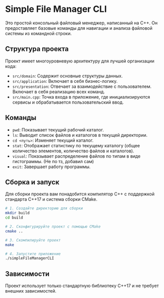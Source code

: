# Simple File Manager CLI

Это простой консольный файловый менеджер, написанный на C++. Он предоставляет базовые команды для навигации и анализа файловой системы из командной строки.

## Структура проекта

Проект имеет многоуровневую архитектуру для лучшей организации кода:

* `src/domain`: Содержит основные структуры данных.
* `src/application`: Включает в себя бизнес-логику.
* `src/presentation`: Отвечает за взаимодействие с пользователем. Включает в себя реализацию всех команд.
* `src/main.cpp`: Точка входа в приложение, где инициализируются сервисы и обрабатывается пользовательский ввод.

## Команды

* `pwd`: Показывает текущий рабочий каталог.
* `ls`: Выводит список файлов и каталогов в текущей директории.
* `cd <путь>`: Изменяет текущий каталог.
* `stat`: Отображает статистику по текущему каталогу (общее количество элементов, количество файлов и каталогов).
* `visual`: Показывает распределение файлов по типам в виде гистограммы. (Не по тз, добавил сам)
* `exit`: Завершает работу программы.

## Сборка и запуск

Для сборки проекта вам понадобится компилятор C++ с поддержкой стандарта C++17 и система сборки CMake.

```bash
# 1. Создайте директорию для сборки
mkdir build
cd build

# 2. Сконфигурируйте проект с помощью CMake
cmake ..

# 3. Скомпилируйте проект
make

# 4. Запустите приложение
./simpleFileManagerCLI
```

## Зависимости

Проект использует только стандартную библиотеку C++17 и не требует внешних зависимостей.